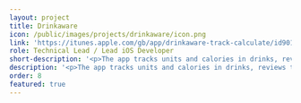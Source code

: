 ```yaml
---
layout: project
title: Drinkaware
icon: /public/images/projects/drinkaware/icon.png
link: 'https://itunes.apple.com/gb/app/drinkaware-track-calculate/id901389586?mt=8'
role: Technical Lead / Lead iOS Developer
short-description: '<p>The app tracks units and calories in drinks, reviews the user drinking patterns over time and allows the user to set specific goals and weak spots.<br />I have been working on the project since day zero. I managed the App architecture, the backend API design, and the big data analysis.</p>'
description: '<p>The app tracks units and calories in drinks, reviews the user drinking patterns over time and allows the user to set specific goals and weak spots.<br />I have been working on the project since day zero. I managed the App architecture, the backend API design, and the big data analysis.</p> <p>The app uses <b>CoreData</b> as a persistent layer to store data offline; through <b>AFNetworking</b> the data is synched to an Heroku backend using <b>RESTfull API</b>. Weakspots are triggered using <b>geofence</b>, while a smart local notifications system is triggered based on the historical data inputed by the user. Finally clever algorithms calculates risk levels and calories based on drinks frequency and quantity.</p>'
order: 8
featured: true
---
```

